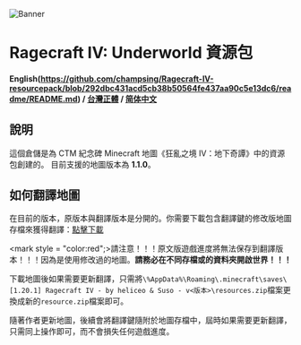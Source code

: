 ![Banner](https://ctmrepository.com/map_img/6926650110728662.PNG)

# Ragecraft IV: Underworld 資源包
#### English(https://github.com/champsing/Ragecraft-IV-resourcepack/blob/292dbc431acd5cb38b50564fe437aa90c5e13dc6/readme/README.md) / [台灣正體](https://github.com/champsing/Ragecraft-IV-resourcepack/blob/292dbc431acd5cb38b50564fe437aa90c5e13dc6/readme/README_tw.md) / [简体中文](https://github.com/champsing/Ragecraft-IV-resourcepack/blob/292dbc431acd5cb38b50564fe437aa90c5e13dc6/readme/README_cn.md)

## 說明
這個倉儲是為 CTM 紀念碑 Minecraft 地圖《狂亂之境 IV：地下奇譚》中的資源包創建的。
目前支援的地圖版本為 **1.1.0**。

## 如何翻譯地圖
在目前的版本，原版本與翻譯版本是分開的。你需要下載包含翻譯鍵的修改版地圖存檔來獲得翻譯：[點擊下載]()

<mark style = "color:red";>請注意！！！原文版遊戲進度將無法保存到翻譯版本！！！因為是使用修改過的地圖。**請務必在不同存檔或的資料夾開啟世界！！！**</mark>

下載地圖後如果需要更新翻譯，只需將`\%AppData%\Roaming\.minecraft\saves\[1.20.1] Ragecraft IV - by heliceo & Suso - v<版本>\resources.zip`檔案更換成新的`resource.zip`檔案即可。

隨著作者更新地圖，後續會將翻譯鍵隨附於地圖存檔中，屆時如果需要更新翻譯，只需同上操作即可，而不會損失任何遊戲進度。
